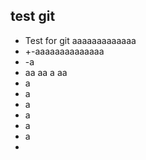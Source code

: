 test git 
-
- Test for git aaaaaaaaaaaaa
- +-aaaaaaaaaaaaaa
- -a
- aa
aa
a
aa
- a
- a
- a
- a
- a
- a
- 